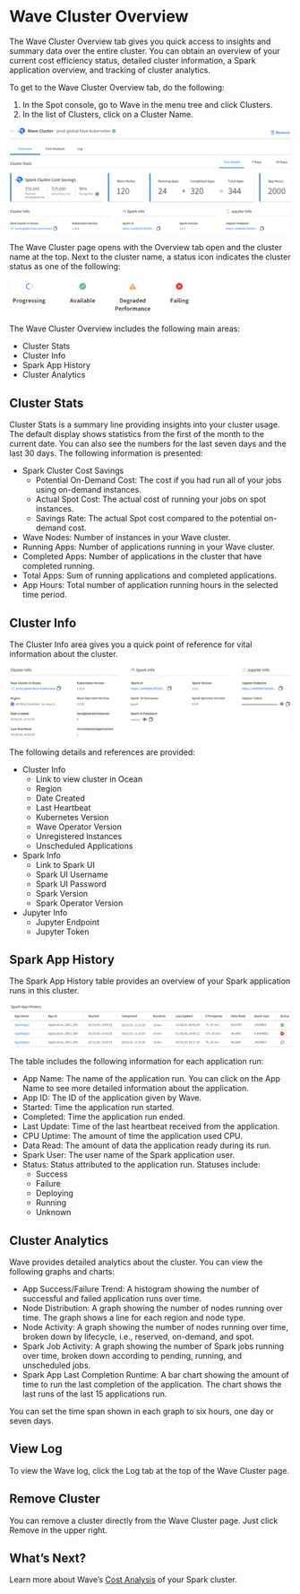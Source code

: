 # Wave Cluster Overview

The Wave Cluster Overview tab gives you quick access to insights and summary data over the entire cluster. You can obtain an overview of your current cost efficiency status, detailed cluster information, a Spark application overview, and tracking of cluster analytics.

To get to the Wave Cluster Overview tab, do the following:
1. In the Spot console, go to Wave in the menu tree and click Clusters.
2. In the list of Clusters, click on a Cluster Name.

<img src="/wave/_media/tutorials-clusters-01.png" />

The Wave Cluster page opens with the Overview tab open and the cluster name at the top. Next to the cluster name, a status icon indicates the cluster status as one of the following:

<img src="/wave/_media/tutorials-clusters-00.png" width="328" height="63" />

The Wave Cluster Overview includes the following main areas:
- Cluster Stats
- Cluster Info
- Spark App History
- Cluster Analytics

## Cluster Stats

Cluster Stats is a summary line providing insights into your cluster usage. The default display shows statistics from the first of the month to the current date. You can also see the numbers for the last seven days and the last 30 days. The following information is presented:
- Spark Cluster Cost Savings
  - Potential On-Demand Cost: The cost if you had run all of your jobs using on-demand instances.
  - Actual Spot Cost: The actual cost of running your jobs on spot instances.
  - Savings Rate: The actual Spot cost compared to the potential on-demand cost.
- Wave Nodes: Number of instances in your Wave cluster.
- Running Apps: Number of applications running in your Wave cluster.
- Completed Apps: Number of applications in the cluster that have completed running.
- Total Apps: Sum of running applications and completed applications.
- App Hours: Total number of application running hours in the selected time period.

## Cluster Info

The Cluster Info area gives you a quick point of reference for vital information about the cluster.

<img src="/wave/_media/tutorials-cluster-02.png" />

The following details and references are provided:
- Cluster Info
  - Link to view cluster in Ocean
  - Region
  - Date Created
  - Last Heartbeat
  - Kubernetes Version
  - Wave Operator Version
  - Unregistered Instances
  - Unscheduled Applications
- Spark Info
  - Link to Spark UI
  - Spark UI Username
  - Spark UI Password
  - Spark Version
  - Spark Operator Version
- Jupyter Info
  - Jupyter Endpoint
  - Jupyter Token

## Spark App History

The Spark App History table provides an overview of your Spark application runs in this cluster.

<img src="/wave/_media/tutorials-cluster-03.png" />

The table includes the following information for each application run:
- App Name: The name of the application run. You can click on the App Name to see more detailed information about the application.
- App ID: The ID of the application given by Wave.
- Started: Time the application run started.
- Completed: Time the application run ended.
- Last Update: Time of the last heartbeat received from the application.
- CPU Uptime: The amount of time the application used CPU.
- Data Read: The amount of data the application ready during its run.
- Spark User: The user name of the Spark application user.
- Status: Status attributed to the application run. Statuses include:
  - Success
  - Failure
  - Deploying
  - Running
  - Unknown

## Cluster Analytics

Wave provides detailed analytics about the cluster. You can view the following graphs and charts:
- App Success/Failure Trend: A histogram showing the number of successful and failed application runs over time.
- Node Distribution: A graph showing the number of nodes running over time. The graph shows a line for each region and node type.
- Node Activity: A graph showing the number of nodes running over time, broken down by lifecycle, i.e., reserved, on-demand, and spot.
- Spark Job Activity: A graph showing the number of Spark jobs running over time, broken down according to pending, running, and unscheduled jobs.
- Spark App Last Completion Runtime: A bar chart showing the amount of time to run the last completion of the application. The chart shows the last runs of the last 15 applications run.

You can set the time span shown in each graph to six hours, one day or seven days.

## View Log

To view the Wave log, click the Log tab at the top of the Wave Cluster page.

## Remove Cluster

You can remove a cluster directly from the Wave Cluster page. Just click Remove in the upper right.

## What’s Next?

Learn more about Wave’s [Cost Analysis](wave/features/cost-analysis) of your Spark cluster.
